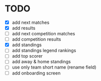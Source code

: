 # TODO

- [x] add next matches
- [x] add results
- [ ] add next competition matches
- [ ] add competition results
- [x] add standings
- [ ] add standings legend rankings
- [ ] add top scorer 
- [ ] add away & home standings
- [ ] use only team short name (rename field)
- [ ] add onboarding screen
